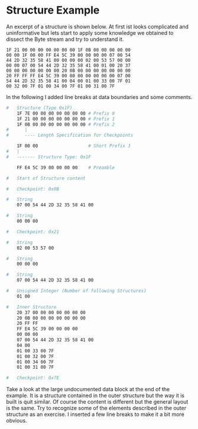 # Structure Example

An excerpt of a structure is shown below. At first ist looks complicated and uninformative but lets start to apply some knowledge we obtained to dissect the Byte stream and try to understand it.

```text
1F 21 00 00 00 00 00 00 00 1F 0B 00 00 00 00 00
00 00 1F 00 00 FF E4 5C 39 00 00 00 00 07 00 54
44 2D 32 35 58 41 00 00 00 00 02 00 53 57 00 00
00 00 07 00 54 44 2D 32 35 58 41 00 01 00 20 37
00 00 00 00 00 00 00 20 0B 00 00 00 00 00 00 00
20 FF FF FF E4 5C 39 00 00 00 00 00 00 00 07 00
54 44 2D 32 35 58 41 00 04 00 01 00 33 00 7F 01
00 32 00 7F 01 00 34 00 7F 01 00 31 00 7F
```

In the following I added line breaks at data boundaries and some comments.

```bash
#   Structure (Type 0x1F)
    1F 7E 00 00 00 00 00 00 00 # Prefix 0
    1F 21 00 00 00 00 00 00 00 # Prefix 1
    1F 0B 00 00 00 00 00 00 00 # Prefix 2
#      |
#      ---- Length Specification for Checkpoints

    1F 00 00                   # Short Prefix 3
#   |
#   ------- Structure Type: 0x1F

    FF E4 5C 39 00 00 00 00    # Preamble

#   Start of Structure content

#   Checkpoint: 0x0B

#   String
    07 00 54 44 2D 32 35 58 41 00

#   String
    00 00 00

#   Checkpoint: 0x21

#   String
    02 00 53 57 00

#   String
    00 00 00

#   String
    07 00 54 44 2D 32 35 58 41 00

#   Unsigned Integer (Number of following Structures)
    01 00

#   Inner Structure
    20 37 00 00 00 00 00 00 00
    20 0B 00 00 00 00 00 00 00
    20 FF FF
    FF E4 5C 39 00 00 00 00
    00 00 00
    07 00 54 44 2D 32 35 58 41 00
    04 00
    01 00 33 00 7F
    01 00 32 00 7F
    01 00 34 00 7F
    01 00 31 00 7F

#   Checkpoint: 0x7E
```

Take a look at the large undocumented data block at the end of the example. It is a structure contained in the outer structure but the way it is built is quit similar. Of course the content is different but the general layout is the same. Try to recognize some of the elements described in the outer structure as an exercise. I inserted a few line breaks to make it a bit more obvious.
